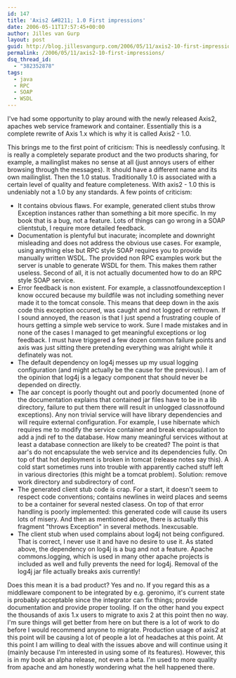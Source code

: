 ```yaml
---
id: 147
title: 'Axis2 &#8211; 1.0 First impressions'
date: 2006-05-11T17:57:45+00:00
author: Jilles van Gurp
layout: post
guid: http://blog.jillesvangurp.com/2006/05/11/axis2-10-first-impressions/
permalink: /2006/05/11/axis2-10-first-impressions/
dsq_thread_id:
  - "382352878"
tags:
  - java
  - RPC
  - SOAP
  - WSDL
---
```

I've had some opportunity to play around with the newly released Axis2, apaches web service framework and container. Essentially this is a complete rewrite of Axis 1.x which is why it is called Axis2 - 1.0.

This brings me to the first point of criticism: This is needlessly confusing. It is really a completely separate product and the two products sharing, for example, a mailinglist makes no sense at all (just annoys users of either browsing through the messages). It should have a different name and its own mailinglist.
Then the 1.0 status. Traditionally 1.0 is associated with a certain level of quality and feature completeness. With axis2 - 1.0 this is undeniably not a 1.0 by any standards. A few points of criticism:

- It contains obvious flaws. For example, generated client stubs throw Exception instances rather than something a bit more specific. In my book that is a bug, not a feature. Lots of things can go wrong in a SOAP clientstub, I require more detailed feedback.
- Documentation is plentyful but inacurate; incomplete and downright misleading and does not address the obvious use cases. For example, using anything else but RPC style SOAP requires you to provide manually written WSDL. The provided non RPC examples work but the server is unable to generate WSDL for them. This makes them rather useless. Second of all, it is not actually documented how to do an RPC style SOAP service.
- Error feedback is non existent. For example, a classnotfoundexception I know occured because my buildfile was not including something never made it to the tomcat console. This means that deep down in the axis code this exception occured, was caught and not logged or rethrown. If I sound annoyed, the reason is that I just spend a frustrating couple of hours getting a simple web service to work. Sure I made mistakes and in none of the cases I managed to get meaningful exceptions or log feedback. I must have triggered a few dozen common failure points and axis was just sitting there pretending everything was alright while it definately was not.
- The default dependency on log4j messes up my usual logging configuration (and might actually be the cause for the previous). I am of the opinion that log4j is a legacy component that should never be depended on directly.
- The aar concept is poorly thought out and poorly documented (none of the documentation explains that contained jar files have to be in a lib directory, failure to put them there will result in unlogged classnotfound exceptions). Any non trivial service will have library dependencies and will require external configuration. For example, I use hibernate which requires me to modify the service container and break encapsulation to add a jndi ref to the database. How many meaningful services without at least a database connection are likely to be created? The point is that aar's do not encapsulate the web service and its dependencies fully. On top of that hot deployment is broken in tomcat (release notes say this). A cold start sometimes runs into trouble with apparently cached stuff left in various directories (this might be a tomcat problem). Solution: remove work directory and subdirectory of conf.
- The generated client stub code is crap. For a start, it doesn't seem to respect code conventions; contains newlines in weird places and seems to be a container for several nested clasess. On top of that error handling is poorly implemented: this generated code will cause its users lots of misery. And then as mentioned above, there is actually this fragment "throws Exception" in several methods. Inexcusable.
- The client stub when used complains about log4j not being configured. That is correct, I never use it and have no desire to use it. As stated above, the dependency on log4j is a bug and not a feature. Apache commons.logging, which is used in many other apache projects is included as well and fully prevents the need for log4j. Removal of the log4j jar file actually breaks axis currently!

Does this mean it is a bad product? Yes and no. If you regard this as a middleware component to be integrated by e.g. geronimo, it's current state is probably acceptable since the integrator can fix things; provide documentation and provide proper tooling. If on the other hand you expect the thousands of axis 1.x users to migrate to axis 2 at this point then no way. I'm sure things will get better from here on but there is a lot of work to do before I would recommend anyone to migrate. Production usage of axis2 at this point will be causing a lot of people a lot of headaches at this point.
At this point I am willing to deal with the issues above and will continue using it (mainly because I'm interested in using some of its features). However, this is in my book an alpha release, not even a beta. I'm used to more quality from apache and am honestly wondering what the hell happened there.